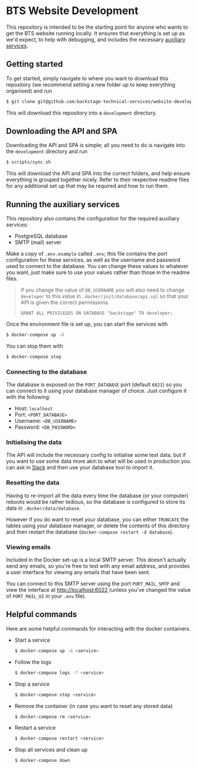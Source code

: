 # BTS Website Development

This repository is intended to be the starting point for anyone who
wants to get the BTS website running locally. It ensures that everything
is set up as we'd expect, to help with debugging, and includes the
necessary [auxiliary services](#running-the-auxiliary-services).

## Getting started

To get started, simply navigate to where you want to download this
repository (we recommend setting a new folder up to keep everything
organised) and run

```sh
$ git clone git@github.com:backstage-technical-services/website-development.git development
```

This will download this repository into a `development` directory.

## Downloading the API and SPA

Downloading the API and SPA is simple; all you need to do is navigate
into the `development` directory and run

```sh
$ scripts/sync.sh
```

This will download the API and SPA into the correct folders, and help
ensure everything is grouped together nicely. Refer to their respective
readme files for any additional set up that may be required and how to
run them.

## Running the auxiliary services

This repository also contains the configuration for the required
auxiliary services:

* PostgreSQL database
* SMTP (mail) server

Make a copy of `.env.example` called `.env`; this file contains the port
configuration for these services, as well as the username and password
used to connect to the database. You can change these values to whatever
you want, just make sure to use your values rather than those in the
readme files.

> If you change the value of `DB_USERNAME` you will also need to change
> `developer` to this value in `.docker/init/database/api.sql` so that
> your API is given the correct permissions.
>
> ```postgresql
> GRANT ALL PRIVILEGES ON DATABASE "backstage" TO developer;
> ```

Once the environment file is set up, you can start the services with

```sh
$ docker-compose up -d
```

You can stop them with

```sh
$ docker-compose stop
```

### Connecting to the database

The database is exposed on the `PORT_DATABASE` port (default `6021`) so
you can connect to it using your database manager of choice. Just
configure it with the following:

* Host: `localhost`
* Port: `<PORT_DATABASE>`
* Username: `<DB_USERNAME>`
* Password: `<DB_PASSWORD>`

### Initialising the data

The API will include the necessary config to initialise some test data,
but if you want to use some data more akin to what will be used in
production you can ask in [Slack][slack] and then use your database tool
to import it.

### Resetting the data

Having to re-import all the data every time the database (or your
computer) reboots would be rather tedious, so the database is configured
to store its data in `.docker/data/database`.

However if you do want to reset your database, you can either `TRUNCATE`
the tables using your database manager, or delete the contents of this
directory and then restart the database (`docker-compose restart -d
database`).

### Viewing emails

Included in the Docker set-up is a local SMTP server. This doesn't
actually send any emails, so you're free to test with any email address,
and provides a user interface for viewing any emails that have been
sent.

You can connect to this SMTP server using the port `PORT_MAIL_SMTP` and
view the interface at [http://localhost:6022][smtp-ui] (unless you've
changed the value of `PORT_MAIL_UI` in your `.env` file).

## Helpful commands

Here are some helpful commands for interacting with the docker
containers.


* Start a service

  ```sh
  $ docker-compose up -d <service>
  ```

* Follow the logs

  ```sh
  $ docker-compose logs -f <service>
  ```

* Stop a service

  ```sh
  $ docker-compose stop <service>
  ```

* Remove the container (in case you want to reset any stored data)

  ```sh
  $ docker-compose rm <service>
  ```

* Restart a service

  ```sh
  $ docker-compose restart <service>
  ```

* Stop all services and clean up

  ```sh
  $ docker-compose down  
  ```

[slack]: https://bts-website.slack.com
[smtp-ui]: http://localhost:6022

